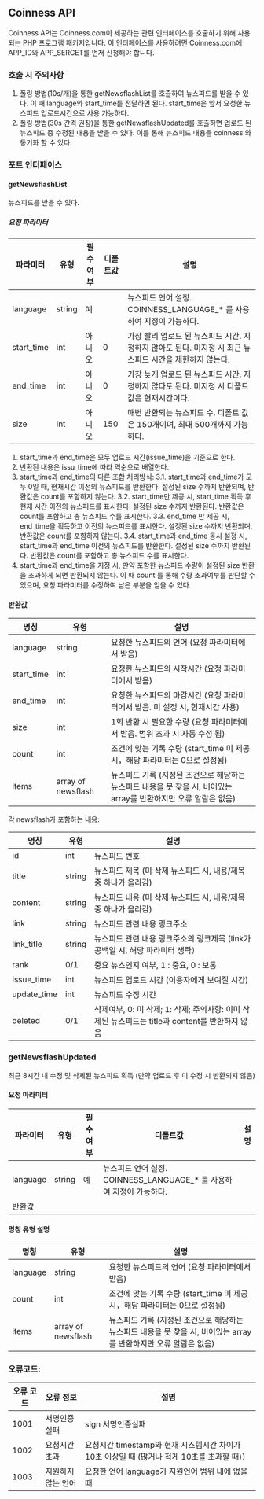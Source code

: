 ## Coinness API
Coinness API는 Coinness.com이 제공하는 관련 인터페이스를 호출하기 위해 사용되는 PHP 프로그램 패키지입니다. 이 인터페이스를 사용하려면 Coinness.com에 APP_ID와 APP_SERCET를 먼저 신청해야 합니다. 

### 호출 시 주의사항
1.	폴링 방법(10s/개)을 통한 getNewsflashList를 호출하여 뉴스피드를 받을 수 있다. 이 때  language와 start_time를 전달하면 된다. start_time은 앞서 요청한 뉴스피드 업로드시간으로 사용 가능하다.
2.	폴링 방법(30s 간격 권장)을 통한 getNewsflashUpdated를 호출하면 업로드 된 뉴스피드 중 수정된 내용을 받을 수 있다. 이를 통해 뉴스피드 내용을 coinness 와 동기화 할 수 있다.

### 포트 인터페이스
#### getNewsflashList
뉴스피드를 받을 수 있다.

##### 요청 파라미터
| 파라미터 | 유형 | 필수여부 | 디폴트값 | 설명 |
|----|----|----|----|----|
| language | string | 예	 | | 뉴스피드 언어 설정. COINNESS_LANGUAGE_* 를 사용하여 지정이 가능하다.|
| start_time | int | 아니오 | 0 | 가장 빨리 업로드 된 뉴스피드 시간. 지정하지 않아도 된다. 미지정 시 최근 뉴스피드 시간을 제한하지 않는다.|
| end_time | int | 아니오 | 0 | 가장 늦게 업로드 된 뉴스피드 시간. 지정하지 않다도 된다. 미지정 시 디폴트 값은 현재시간이다.|
| size | int | 아니오 | 150 | 매번 반환되는 뉴스피드 수. 디폴트 값은 150개이며, 최대 500개까지 가능하다.|

1.	start_time과 end_time은 모두 업로드 시간(issue_time)을 기준으로 한다.
2.	반환된 내용은 issu_time에 따라 역순으로 배열한다.
3.	start_time과 end_time의 다른 조합 처리방식:
3.1.	start_time과 end_time가 모두 0일 때, 현재시간 이전의 뉴스피드를 반환한다. 설정된 size 수까지 반환되며, 반환값은 count를 포함하지 않는다. 
3.2.	start_time만 제공 시, start_time 획득 후 현재 시간 이전의 뉴스피드를 표시한다. 설정된 size 수까지 반환된다. 반환값은 count를 포함하고 총 뉴스피드 수를 표시한다.
3.3.	end_time 만 제공 시, end_time을 획득하고 이전의 뉴스피드를 표시한다. 설정된 size 수까지 반환되며, 반환값은 count를 포함하지 않는다.
3.4.	start_time과 end_time 동시 설정 시, start_time과 end_time 이전의 뉴스피드를 반환한다. 설정된 size 수까지 반환된다. 반환값은 count를 포함하고 총 뉴스피드 수를 표시한다.
4.	start_time과 end_time을 지정 시, 만약 포함한 뉴스피드 수량이 설정된 size 반환을 초과하게 되면 반환되지 않는다. 이 때 count 를 통해 수량 초과여부를 판단할 수 있으며, 요청 파라미터를 수정하여 남은 부분을 얻을 수 있다.
#### 반환값
| 명칭 | 유형 | 설명 |
|----|----|----|
| language | string | 요청한 뉴스피드의 언어 (요청 파라미터에서 받음)|
| start_time | int | 요청한 뉴스피드의 시작시간 (요청 파라미터에서 받음)|
| end_time | int | 요청한 뉴스피드의 마감시간 (요청 파라미터에서 받음. 미 설정 시, 현재시간 사용) |
| size | int | 1회 반환 시 필요한 수량 (요청 파라미터에서 받음. 범위 초과 시 자동 수정 됨)|
| count | int | 조건에 맞는 기록 수량 (start_time 미 제공 시，해당 파라미터는 0으로 설정됨)|
| items | array of newsflash | 뉴스피드 기록 (지정된 조건으로 해당하는 뉴스피드 내용을 못 찾을 시, 비어있는 array를 반환하지만 오류 알람은 없음)|

각 newsflash가 포함하는 내용: 

| 명칭 | 유형 | 설명 | 
|----|----|----| 
| id | int | 뉴스피드 번호 | 
| title | string | 뉴스피드 제목 (미 삭제 뉴스피드 시, 내용/제목 중 하나가 올라감) |
| content | string | 뉴스피드 내용 (미 삭제 뉴스피드 시, 내용/제목 중 하나가 올라감) | 
| link | string | 뉴스피드 관련 내용 링크주소 | 
| link_title | string | 뉴스피드 관련 내용 링크주소의 링크제목 (link가 공백일 시, 해당 파라미터 생략）| 
| rank | 0/1 | 중요 뉴스인지 여부, 1 : 중요, 0 : 보통 |
| issue_time | int | 뉴스피드 업로드 시간 (이용자에게 보여질 시간) | 
| update_time | int | 뉴스피드 수정 시간 | 
| deleted | 0/1 | 삭제여부, 0: 미 삭제; 1: 삭제; 주의사항: 이미 삭제된 뉴스피드는 title과 content를 반환하지 않음 |

### getNewsflashUpdated
최근 8시간 내 수정 및 삭제된 뉴스피드 획득 (만약 업로드 후 미 수정 시 반환되지 않음)
#### 요청 마라미터
| 파라미터 | 유형 | 필수여부 | 디폴트값 | 설명 |
|----|----|----|----|----|
| language | string | 예 | 뉴스피드 언어 설정. COINNESS_LANGUAGE_* 를 사용하여 지정이 가능하다.
반환값 |

#### 명칭	유형	설명
| 명칭 | 유형 | 설명 |
|----|----|----|
| language | string | 요청한 뉴스피드의 언어 (요청 파라미터에서 받음) |
| count | int | 조건에 맞는 기록 수량 (start_time 미 제공 시，해당 파라미터는 0으로 설정됨)|
| items | array of newsflash | 뉴스피드 기록 (지정된 조건으로 해당하는 뉴스피드 내용을 못 찾을 시, 비어있는 array를 반환하지만 오류 알람은 없음)|

### 오류코드: 
| 오류 코드 | 오류 정보 | 설명 |
|----|----|----|
| 1001 | 서명인증실패 | sign 서명인증실패 |
| 1002 | 요청시간 초과 | 요청시간 timestamp와 현재 시스템시간 차이가 10초 이상일 때 (많거나 적게 10초를 초과할 때)）|
| 1003 | 지원하지 않는 언어 | 요청한 언어 language가 지원언어 범위 내에 없을 때 |
